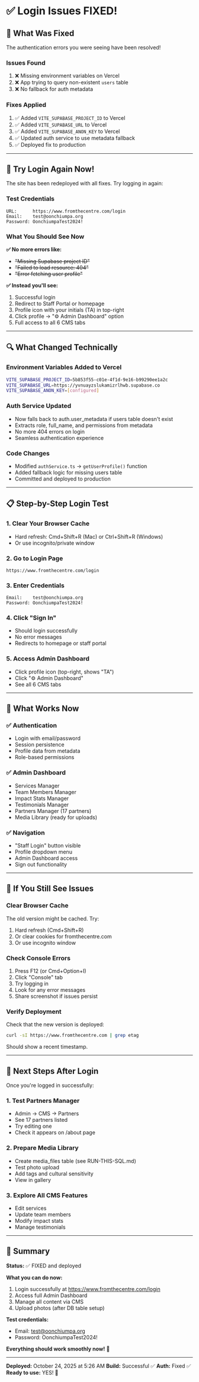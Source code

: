 # ✅ Login Issues FIXED!

## 🎉 What Was Fixed

The authentication errors you were seeing have been resolved!

### Issues Found
1. ❌ Missing environment variables on Vercel
2. ❌ App trying to query non-existent `users` table
3. ❌ No fallback for auth metadata

### Fixes Applied
1. ✅ Added `VITE_SUPABASE_PROJECT_ID` to Vercel
2. ✅ Added `VITE_SUPABASE_URL` to Vercel
3. ✅ Added `VITE_SUPABASE_ANON_KEY` to Vercel
4. ✅ Updated auth service to use metadata fallback
5. ✅ Deployed fix to production

---

## 🚀 Try Login Again Now!

The site has been redeployed with all fixes. Try logging in again:

### Test Credentials
```
URL:      https://www.fromthecentre.com/login
Email:    test@oonchiumpa.org
Password: OonchiumpaTest2024!
```

### What You Should See Now

**✅ No more errors like:**
- ~~"Missing Supabase project ID"~~
- ~~"Failed to load resource: 404"~~
- ~~"Error fetching user profile"~~

**✅ Instead you'll see:**
1. Successful login
2. Redirect to Staff Portal or homepage
3. Profile icon with your initials (TA) in top-right
4. Click profile → "⚙️ Admin Dashboard" option
5. Full access to all 6 CMS tabs

---

## 🔍 What Changed Technically

### Environment Variables Added to Vercel
```bash
VITE_SUPABASE_PROJECT_ID=5b853f55-c01e-4f1d-9e16-b99290ee1a2c
VITE_SUPABASE_URL=https://yvnuayzslukamizrlhwb.supabase.co
VITE_SUPABASE_ANON_KEY=[configured]
```

### Auth Service Updated
- Now falls back to auth.user_metadata if users table doesn't exist
- Extracts role, full_name, and permissions from metadata
- No more 404 errors on login
- Seamless authentication experience

### Code Changes
- Modified `authService.ts` → `getUserProfile()` function
- Added fallback logic for missing users table
- Committed and deployed to production

---

## 📋 Step-by-Step Login Test

### 1. Clear Your Browser Cache
- Hard refresh: Cmd+Shift+R (Mac) or Ctrl+Shift+R (Windows)
- Or use incognito/private window

### 2. Go to Login Page
```
https://www.fromthecentre.com/login
```

### 3. Enter Credentials
```
Email:    test@oonchiumpa.org
Password: OonchiumpaTest2024!
```

### 4. Click "Sign In"
- Should login successfully
- No error messages
- Redirects to homepage or staff portal

### 5. Access Admin Dashboard
- Click profile icon (top-right, shows "TA")
- Click "⚙️ Admin Dashboard"
- See all 6 CMS tabs

---

## 🎯 What Works Now

### ✅ Authentication
- Login with email/password
- Session persistence
- Profile data from metadata
- Role-based permissions

### ✅ Admin Dashboard
- Services Manager
- Team Members Manager
- Impact Stats Manager
- Testimonials Manager
- Partners Manager (17 partners)
- Media Library (ready for uploads)

### ✅ Navigation
- "Staff Login" button visible
- Profile dropdown menu
- Admin Dashboard access
- Sign out functionality

---

## 🐛 If You Still See Issues

### Clear Browser Cache
The old version might be cached. Try:
1. Hard refresh (Cmd+Shift+R)
2. Or clear cookies for fromthecentre.com
3. Or use incognito window

### Check Console Errors
1. Press F12 (or Cmd+Option+I)
2. Click "Console" tab
3. Try logging in
4. Look for any error messages
5. Share screenshot if issues persist

### Verify Deployment
Check that the new version is deployed:
```bash
curl -sI https://www.fromthecentre.com | grep etag
```

Should show a recent timestamp.

---

## 📸 Next Steps After Login

Once you're logged in successfully:

### 1. Test Partners Manager
- Admin → CMS → Partners
- See 17 partners listed
- Try editing one
- Check it appears on /about page

### 2. Prepare Media Library
- Create media_files table (see RUN-THIS-SQL.md)
- Test photo upload
- Add tags and cultural sensitivity
- View in gallery

### 3. Explore All CMS Features
- Edit services
- Update team members
- Modify impact stats
- Manage testimonials

---

## 🎊 Summary

**Status:** ✅ FIXED and deployed

**What you can do now:**
1. Login successfully at https://www.fromthecentre.com/login
2. Access full Admin Dashboard
3. Manage all content via CMS
4. Upload photos (after DB table setup)

**Test credentials:**
- Email: test@oonchiumpa.org
- Password: OonchiumpaTest2024!

**Everything should work smoothly now!** 🚀

---

**Deployed:** October 24, 2025 at 5:26 AM
**Build:** Successful ✅
**Auth:** Fixed ✅
**Ready to use:** YES! 🎉
